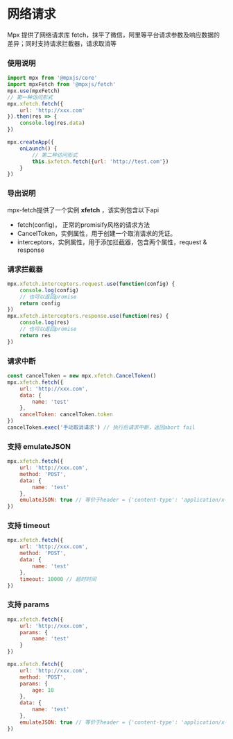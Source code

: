 # 网络请求


Mpx 提供了网络请求库 fetch，抹平了微信，阿里等平台请求参数及响应数据的差异；同时支持请求拦截器，请求取消等


### 使用说明

```js
import mpx from '@mpxjs/core'
import mpxFetch from '@mpxjs/fetch'
mpx.use(mpxFetch)
// 第一种访问形式
mpx.xfetch.fetch({
	url: 'http://xxx.com'
}).then(res => {
	console.log(res.data)
})

mpx.createApp({
	onLaunch() {
		// 第二种访问形式
		this.$xfetch.fetch({url: 'http://test.com'})
	}
})
```

### 导出说明

mpx-fetch提供了一个实例 **xfetch** ，该实例包含以下api

- fetch(config)， 正常的promisify风格的请求方法
- CancelToken，实例属性，用于创建一个取消请求的凭证。
- interceptors，实例属性，用于添加拦截器，包含两个属性，request & response

### 请求拦截器

```js
mpx.xfetch.interceptors.request.use(function(config) {
	console.log(config)
	// 也可以返回promise
	return config
})
mpx.xfetch.interceptors.response.use(function(res) {
	console.log(res)
	// 也可以返回promise
	return res
})
```

### 请求中断

```js
const cancelToken = new mpx.xfetch.CancelToken()
mpx.xfetch.fetch({
	url: 'http://xxx.com',
	data: {
		name: 'test'
	},
	cancelToken: cancelToken.token
})
cancelToken.exec('手动取消请求') // 执行后请求中断，返回abort fail
```
### 支持 emulateJSON

```js
mpx.xfetch.fetch({
	url: 'http://xxx.com',
	method: 'POST',
	data: {
		name: 'test'
	},
	emulateJSON: true // 等价于header = {'content-type': 'application/x-www-form-urlencoded'}
})
```
### 支持 timeout

```js
mpx.xfetch.fetch({
	url: 'http://xxx.com',
	method: 'POST',
	data: {
		name: 'test'
	},
	timeout: 10000 // 超时时间
})
```

### 支持 params
```js
mpx.xfetch.fetch({
	url: 'http://xxx.com',
	params: {
		name: 'test'
	}
})

mpx.xfetch.fetch({
	url: 'http://xxx.com',
	method: 'POST',
	params: {
		age: 10
	},
	data: {
		name: 'test'
	},
	emulateJSON: true // 等价于header = {'content-type': 'application/x-www-form-urlencoded'}
})
```
